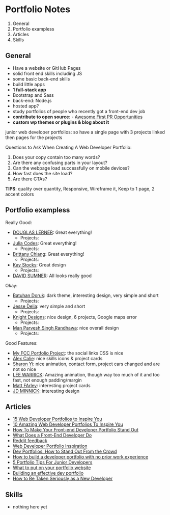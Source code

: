 # Portfolio Notes

1. General
1. Portfolio exampless
1. Articles
1. Skills

## General

- Have a website or GitHub Pages
- solid front end skills including JS
- some basic back-end skills
- build little apps
- **1 full-stack app**
- Bootstrap and Sass
- back-end: Node.js
- hosted app?
- study portfolios of people who recently got a front-end dev job
- **contribute to open source**: - [Awesome First PR Opportunities](https://github.com/MunGell/awesome-for-beginners)
- **custom wp themes or plugins & blog about it**

junior web developer portfolios: so have a single page with 3 projects linked then pages for the projects

Questions to Ask When Creating A Web Developer Portfolio:

1. Does your copy contain too many words?
1. Are there any confusing parts in your layout?
1. Can the webpage load successfully on mobile devices?
1. How fast does the site load?
1. Are there CTAs?

**TIPS**: quality over quantity, Responsive, Wireframe it, Keep to 1 page, 2 accent colors

## Portfolio exampless

Really Good:

- [DOUGLAS LERNER](https://douglasdev.github.io/): Great everything!
  - Projects:
- [Julia Codes](https://www.juliacodes.com/): Great everything!
  - Projects:
- [Brittany Chiang](https://brittanychiang.com/): Great everything!
  - Projects:
- [Kay Stocks](https://www.kaystocks.com/): Great design
  - Projects:
- [DAVID SUMNER](https://davidsumner.co.uk/): All looks really good

Okay:

- [Batuhan Doruk](https://calmeart.github.io/): dark theme, interesting design, very simple and short
  - Projects:
- [Jesse Delia](https://jdeliaportfolio.netlify.app/): very simple and short
  - Projects:
- [Knight Designs](https://www.knightdesigns.net/): nice design, 6 projects, Google maps error
  - Projects:
- [Man Parvesh Singh Randhawa](https://manparvesh.com/): nice overall design
  - Projects:

Good Features:

- [My FCC Portfolio Project](https://codepen.io/jim-kernicky/pen/wvdaRBX): the social links CSS is nice
- [Alex Calie](https://alexcalia.com/): nice skills icons & project cards
- [Sharon Yi](https://sharon-yi.com/): nice animation, contact form, project cars changed and are not so nice
- [LEE WARRICK](https://leewarrick.com/): Amazing animation, though way too much of it and too fast, not enough padding/margin
- [Matt FArley](https://mattfarley.ca/): interesting project cards
- [JD MINNICK](https://jdminnick.codes/): interesting design

## Articles

- [15 Web Developer Portfolios to Inspire You](https://www.freecodecamp.org/news/15-web-developer-portfolios-to-inspire-you-137fb1743cae/)
- [10 Amazing Web Developer Portfolios To Inspire You](https://junocollege.com/blog/10-amazing-web-developer-portfolios-to-inspire-you)
- [How To Make Your Front-end Developer Portfolio Stand Out](https://www.codecademy.com/resources/blog/how-to-make-your-front-end-developer-portfolio-stand-out/)
- [What Does a Front-End Developer Do](https://www.codecademy.com/resources/blog/what-does-a-front-end-developer-do/)
- [Reddit feedback](https://www.reddit.com/r/webdev/comments/kowrqk/junior_web_dev_created_my_portfolio_and_would/)
- [Web Developer Portfolio Inspiration](https://codingcareerfastlane.com/first-web-development-portfolio-projects/)
- [Dev Portfolios: How to Stand Out From the Crowd](https://betterprogramming.pub/dev-portfolios-how-to-stand-out-from-the-crowd-4a5d990b3400)
- [How to build a developer portfolio with no prior work experience](https://blog.devgenius.io/how-to-build-a-developer-portfolio-with-no-prior-work-experience-6af7f21774d6)
- [5 Portfolio Tips For Junior Developers](https://dev.to/tiaeastwood/5-portfolio-tips-for-junior-developers-2fgc)
- [What to put on your portfolio website](https://learntocodewith.me/posts/portfolio-tips/)
- [Building an effective dev portfolio](https://storage.googleapis.com/joshwcomeau/building-an-effective-dev-portfolio.pdf)
- [How to Be Taken Seriously as a New Developer](https://www.freecodecamp.org/news/how-to-build-credibility-as-a-new-developer/)

## Skills

- nothing here yet
